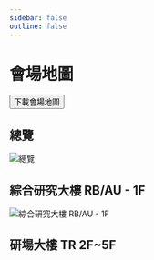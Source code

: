 ```yaml
---
sidebar: false
outline: false
---
```


# 會場地圖

<a href="https://drive.google.com/file/d/1NfLIAzupic63C0o33mMVhxYVPOerTAmT/view" download>
  <button>下載會場地圖</button>
</a>

## 總覽

![總覽](/@/assets/images/venue/01_round_School.png)

## 綜合研究大樓 RB/AU - 1F

![綜合研究大樓 RB/AU - 1F](/@/assets/images/venue/02_All_building.png)

## 研場大樓 TR 2F~5F

<VenueTab />
